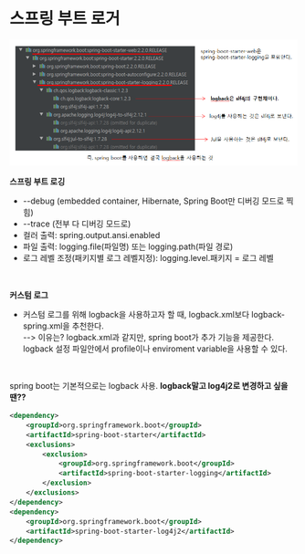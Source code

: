# 스프링 부트 로거 <br>  

![logger](./images/logger.PNG)  
  
  
<b> 스프링 부트 로깅 </b>  
* --debug (embedded container, Hibernate, Spring Boot만 디버깅 모드로 찍힘)  
* --trace (전부 다 디버깅 모드로)  
* 컬러 출력: spring.output.ansi.enabled  
* 파일 출력: logging.file(파일명) 또는 logging.path(파일 경로)  
* 로그 레벨 조정(패키지별 로그 레벨지정): logging.level.패키지 = 로그 레벨

<br>

<b> 커스텀 로그 </b>  

* 커스텀 로그를 위해 logback을 사용하고자 할 때, logback.xml보다 logback-spring.xml을 추천한다.  
  --> 이유는? logback.xml과 같지만, spring boot가 추가 기능을 제공한다.  
      logback 설정 파일안에서 profile이나 enviroment variable을 사용할 수 있다.  

<br>

spring boot는 기본적으로는 logback 사용. <b> logback말고 log4j2로 변경하고 싶을 땐?? </b>

~~~xml
<dependency>
    <groupId>org.springframework.boot</groupId>
    <artifactId>spring-boot-starter</artifactId>
    <exclusions>
        <exclusion>
            <groupId>org.springframework.boot</groupId>
            <artifactId>spring-boot-starter-logging</artifactId>
        </exclusion>
    </exclusions>
</dependency>
<dependency>
    <groupId>org.springframework.boot</groupId>
    <artifactId>spring-boot-starter-log4j2</artifactId>
</dependency>
~~~
